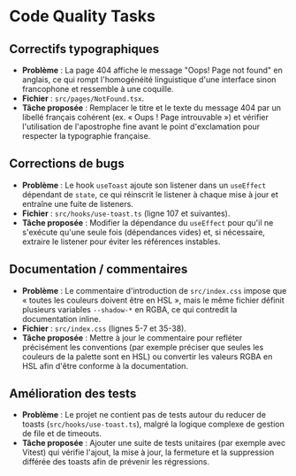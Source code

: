 # Code Quality Tasks

## Correctifs typographiques
- **Problème** : La page 404 affiche le message "Oops! Page not found" en anglais, ce qui rompt l'homogénéité linguistique d'une interface sinon francophone et ressemble à une coquille.
- **Fichier** : `src/pages/NotFound.tsx`.
- **Tâche proposée** : Remplacer le titre et le texte du message 404 par un libellé français cohérent (ex. « Oups ! Page introuvable ») et vérifier l'utilisation de l'apostrophe fine avant le point d'exclamation pour respecter la typographie française.

## Corrections de bugs
- **Problème** : Le hook `useToast` ajoute son listener dans un `useEffect` dépendant de `state`, ce qui réinscrit le listener à chaque mise à jour et entraîne une fuite de listeners.
- **Fichier** : `src/hooks/use-toast.ts` (ligne 107 et suivantes).
- **Tâche proposée** : Modifier la dépendance du `useEffect` pour qu'il ne s'exécute qu'une seule fois (dépendances vides) et, si nécessaire, extraire le listener pour éviter les références instables.

## Documentation / commentaires
- **Problème** : Le commentaire d'introduction de `src/index.css` impose que « toutes les couleurs doivent être en HSL », mais le même fichier définit plusieurs variables `--shadow-*` en RGBA, ce qui contredit la documentation inline.
- **Fichier** : `src/index.css` (lignes 5-7 et 35-38).
- **Tâche proposée** : Mettre à jour le commentaire pour refléter précisément les conventions (par exemple préciser que seules les couleurs de la palette sont en HSL) ou convertir les valeurs RGBA en HSL afin d'être conforme à la documentation.

## Amélioration des tests
- **Problème** : Le projet ne contient pas de tests autour du reducer de toasts (`src/hooks/use-toast.ts`), malgré la logique complexe de gestion de file et de timeouts.
- **Tâche proposée** : Ajouter une suite de tests unitaires (par exemple avec Vitest) qui vérifie l'ajout, la mise à jour, la fermeture et la suppression différée des toasts afin de prévenir les régressions.

